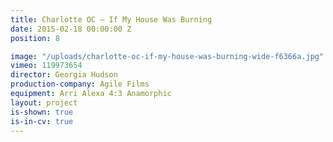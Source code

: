 ```yaml
---
title: Charlotte OC — If My House Was Burning
date: 2015-02-18 00:00:00 Z
position: 8

image: "/uploads/charlotte-oc-if-my-house-was-burning-wide-f6366a.jpg"
vimeo: 119973654
director: Georgia Hudson
production-company: Agile Films
equipment: Arri Alexa 4:3 Anamorphic
layout: project
is-shown: true
is-in-cv: true
---
```


